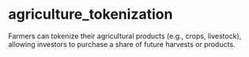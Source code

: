# agriculture_tokenization
Farmers can tokenize their agricultural products (e.g., crops, livestock), allowing investors to purchase a share of future harvests or products.
